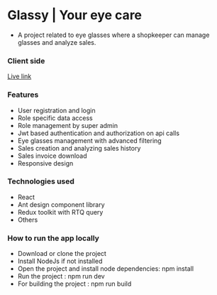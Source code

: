 # Glassy | Your eye care

- A project related to eye glasses where a shopkeeper can manage glasses and analyze sales.

### Client side

[Live link](https://glassy-client.netlify.app)

### Features

- User registration and login
- Role specific data access
- Role management by super admin
- Jwt based authentication and authorization on api calls
- Eye glasses management with advanced filtering
- Sales creation and analyzing sales history
- Sales invoice download
- Responsive design

### Technologies used

- React
- Ant design component library
- Redux toolkit with RTQ query
- Others

### How to run the app locally

- Download or clone the project
- Install NodeJs if not installed
- Open the project and install node dependencies: npm install
- Run the project : npm run dev
- For building the project : npm run build
